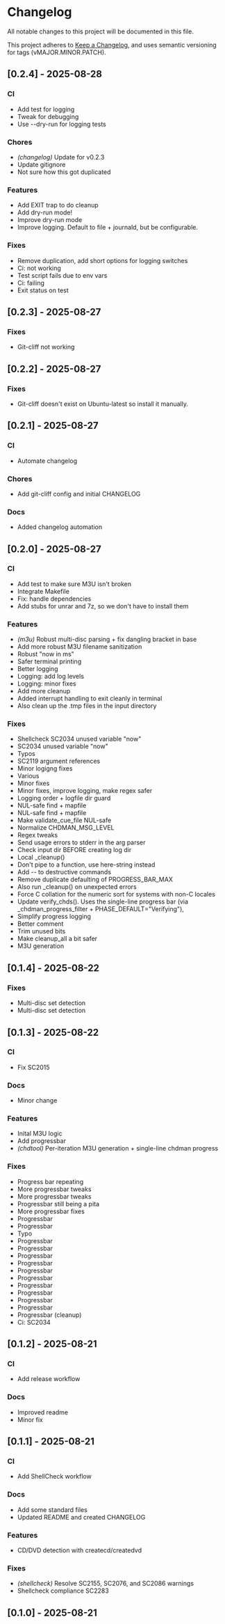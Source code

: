 # Changelog
All notable changes to this project will be documented in this file.

This project adheres to [Keep a Changelog](https://keepachangelog.com/en/1.0.0),
and uses semantic versioning for tags (vMAJOR.MINOR.PATCH).
## [0.2.4] - 2025-08-28

### CI

- Add test for logging
- Tweak for debugging
- Use --dry-run for logging tests

### Chores

- *(changelog)* Update for v0.2.3
- Update gitignore
- Not sure how this got duplicated

### Features

- Add EXIT trap to do cleanup
- Add dry-run mode!
- Improve dry-run mode
- Improve logging. Default to file + journald, but be configurable.

### Fixes

- Remove duplication, add short options for logging switches
- Ci: not working
- Test script fails due to env vars
- Ci: failing
- Exit status on test
## [0.2.3] - 2025-08-27

### Fixes

- Git-cliff not working
## [0.2.2] - 2025-08-27

### Fixes

- Git-cliff doesn't exist on Ubuntu-latest so install it manually.
## [0.2.1] - 2025-08-27

### CI

- Automate changelog

### Chores

- Add git-cliff config and initial CHANGELOG

### Docs

- Added changelog automation
## [0.2.0] - 2025-08-27

### CI

- Add test to make sure M3U isn't broken
- Integrate Makefile
- Fix: handle dependencies
- Add stubs for unrar and 7z, so we don't have to install them

### Features

- *(m3u)* Robust multi-disc parsing + fix dangling bracket in base
- Add more robust M3U filename sanitization
- Robust "now in ms"
- Safer terminal printing
- Better logging
- Logging: add log levels
- Logging: minor fixes
- Add more cleanup
- Added interrupt handling to exit cleanly in terminal
- Also clean up the .tmp files in the input directory

### Fixes

- Shellcheck SC2034 unused variable "now"
- SC2034 unused variable "now"
- Typos
- SC2119 argument references
- Minor logigng fixes
- Various
- Minor fixes
- Minor fixes, improve logging, make regex safer
- Logging order + logfile dir guard
- NUL-safe find + mapfile
- NUL-safe find + mapfile
- Make validate_cue_file NUL-safe
- Normalize CHDMAN_MSG_LEVEL
- Regex tweaks
- Send usage errors to stderr in the arg parser
- Check input dir BEFORE creating log dir
- Local _cleanup()
- Don't pipe to a function, use here-string instead
- Add -- to destructive commands
- Remove duplicate defaulting of PROGRESS_BAR_MAX
- Also run _cleanup() on unexpected errors
- Force C collation for the numeric sort for systems with non-C locales
- Update verify_chds(). Uses the single-line progress bar (via _chdman_progress_filter + PHASE_DEFAULT="Verifying"),
- Simplify progress logging
- Better comment
- Trim unused bits
- Make cleanup_all a bit safer
- M3U generation
## [0.1.4] - 2025-08-22

### Fixes

- Multi-disc set detection
- Multi-disc set detection
## [0.1.3] - 2025-08-22

### CI

- Fix SC2015

### Docs

- Minor change

### Features

- Inital M3U logic
- Add progressbar
- *(chdtool)* Per-iteration M3U generation + single-line chdman progress

### Fixes

- Progress bar repeating
- More progressbar tweaks
- More progressbar tweaks
- Progressbar still being a pita
- More progressbar fixes
- Progressbar
- Progressbar
- Typo
- Progressbar
- Progressbar
- Progressbar
- Progressbar
- Progressbar
- Progressbar
- Progressbar
- Progressbar
- Progressbar
- Progressbar
- Progressbar (cleanup)
- Ci: SC2034
## [0.1.2] - 2025-08-21

### CI

- Add release workflow

### Docs

- Improved readme
- Minor fix
## [0.1.1] - 2025-08-21

### CI

- Add ShellCheck workflow

### Docs

- Add some standard files
- Updated README and created CHANGELOG

### Features

- CD/DVD detection with createcd/createdvd

### Fixes

- *(shellcheck)* Resolve SC2155, SC2076, and SC2086 warnings
- Shellcheck compliance SC2283
## [0.1.0] - 2025-08-21

